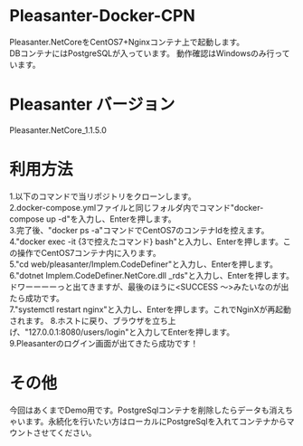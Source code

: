 # Pleasanter-Docker-CPN
Pleasanter.NetCoreをCentOS7+Nginxコンテナ上で起動します。  
DBコンテナにはPostgreSQLが入っています。
動作確認はWindowsのみ行っています。

# Pleasanter バージョン
Pleasanter.NetCore_1.1.5.0

# 利用方法
1.以下のコマンドで当リポジトリをクローンします。  
2.docker-compose.ymlファイルと同じフォルダ内でコマンド"docker-compose up -d"を入力し、Enterを押します。  
3.完了後、"docker ps -a"コマンドでCentOS7のコンテナIdを控えます。  
4."docker exec -it {3で控えたコマンド} bash"と入力し、Enterを押します。この操作でCentOS7コンテナ内に入ります。  
5."cd web/pleasanter/Implem.CodeDefiner"と入力し、Enterを押します。  
6."dotnet Implem.CodeDefiner.NetCore.dll _rds"と入力し、Enterを押します。ドワーーーーっと出てきますが、最後のほうに<SUCCESS ～>みたいなのが出たら成功です。  
7."systemctl restart nginx"と入力し、Enterを押します。これでNginXが再起動されます。 
8.ホストに戻り、ブラウザを立ち上げ、"127.0.0.1:8080/users/login"と入力してEnterを押します。  
9.Pleasanterのログイン画面が出てきたら成功です！  

# その他
今回はあくまでDemo用です。PostgreSqlコンテナを削除したらデータも消えちゃいます。永続化を行いたい方はローカルにPostgreSqlを入れてコンテナからマウントさせてください。
